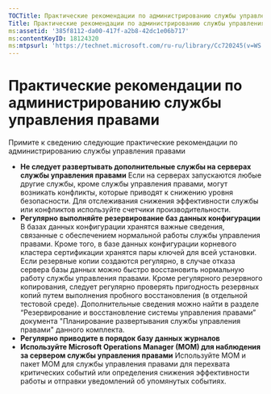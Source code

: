 ```yaml
---
TOCTitle: Практические рекомендации по администрированию службы управления правами
Title: Практические рекомендации по администрированию службы управления правами
ms:assetid: '385f8112-da00-417f-a2b8-42dc1e06b717'
ms:contentKeyID: 18124320
ms:mtpsurl: 'https://technet.microsoft.com/ru-ru/library/Cc720245(v=WS.10)'
---
```


Практические рекомендации по администрированию службы управления правами
========================================================================

Примите к сведению следующие практические рекомендации по администрированию службы управления правами

-   **Не следует развертывать дополнительные службы на серверах службы управления правами**
    Если на серверах запускаются любые другие службы, кроме службы управления правами, могут возникать конфликты, которые приводят к снижению уровня безопасности. Для отслеживания снижения эффективности службы или конфликтов используйте счетчики производительности.
-   **Регулярно выполняйте резервирование баз данных конфигурации**
    В базах данных конфигурации хранятся важные сведения, связанные с обеспечением нормальной работы службы управления правами. Кроме того, в базе данных конфигурации корневого кластера сертификации хранятся пары ключей для всей установки. Если резервные копии создаются регулярно, в случае отказа сервера базы данных можно быстро восстановить нормальную работу службы управления правами. Кроме регулярного резервного копирования, следует регулярно проверять пригодность резервных копий путем выполнения пробного восстановления (в отдельной тестовой среде). Дополнительные сведения можно найти в разделе “Резервирование и восстановление системы управления правами” документа "Планирование развертывания службы управления правами" данного комплекта.
-   **Регулярно приводите в порядок базу данных журналов**
-   **Используйте Microsoft Operations Manager (MOM) для наблюдения за сервером службы управления правами**
    Используйте MOM и пакет MOM для службы управления правами для перехвата критических событий или определения снижения эффективности работы и отправки уведомлений об упомянутых событиях.
